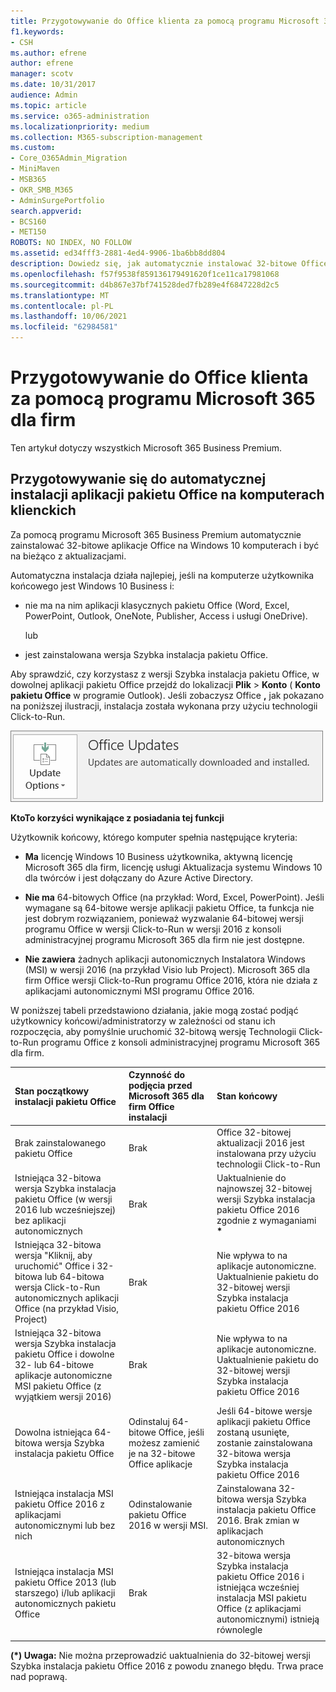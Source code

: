 ```yaml
---
title: Przygotowywanie do Office klienta za pomocą programu Microsoft 365 dla firm
f1.keywords:
- CSH
ms.author: efrene
author: efrene
manager: scotv
ms.date: 10/31/2017
audience: Admin
ms.topic: article
ms.service: o365-administration
ms.localizationpriority: medium
ms.collection: M365-subscription-management
ms.custom:
- Core_O365Admin_Migration
- MiniMaven
- MSB365
- OKR_SMB_M365
- AdminSurgePortfolio
search.appverid:
- BCS160
- MET150
ROBOTS: NO INDEX, NO FOLLOW
ms.assetid: ed34fff3-2881-4ed4-9906-1ba6bb8dd804
description: Dowiedz się, jak automatycznie instalować 32-bitowe Office na Windows 10 komputerach i aktualizować je.
ms.openlocfilehash: f57f9538f859136179491620f1ce11ca17981068
ms.sourcegitcommit: d4b867e37bf741528ded7fb289e4f6847228d2c5
ms.translationtype: MT
ms.contentlocale: pl-PL
ms.lasthandoff: 10/06/2021
ms.locfileid: "62984581"
---
```

# <a name="prepare-for-office-client-deployment-by-microsoft-365-for-business"></a>Przygotowywanie do Office klienta za pomocą programu Microsoft 365 dla firm

Ten artykuł dotyczy wszystkich Microsoft 365 Business Premium.

## <a name="prepare-to-automatically-install-office-apps-to-client-computers"></a>Przygotowywanie się do automatycznej instalacji aplikacji pakietu Office na komputerach klienckich

Za pomocą programu Microsoft 365 Business Premium automatycznie zainstalować 32-bitowe aplikacje Office na Windows 10 komputerach i być na bieżąco z aktualizacjami.
  
Automatyczna instalacja działa najlepiej, jeśli na komputerze użytkownika końcowego jest Windows 10 Business i:
  
- nie ma na nim aplikacji klasycznych pakietu Office (Word, Excel, PowerPoint, Outlook, OneNote, Publisher, Access i usługi OneDrive).
    
    lub
    
- jest zainstalowana wersja Szybka instalacja pakietu Office.
    
Aby sprawdzić, czy korzystasz z wersji Szybka instalacja pakietu Office, w dowolnej aplikacji pakietu Office przejdź do lokalizacji **Plik** \> **Konto** ( **Konto pakietu Office** w programie Outlook). Jeśli zobaczysz Office **,** jak pokazano na poniższej ilustracji, instalacja została wykonana przy użyciu technologii Click-to-Run. 
  
![Zrzut ekranu przedstawiający Office aktualizacji w aplikacja pakietu Office konta.](../../media/e3439380-fa43-4ed6-ae5d-64851c297df5.png)
  
 **KtoTo korzyści wynikające z posiadania tej funkcji**
  
Użytkownik końcowy, którego komputer spełnia następujące kryteria:
  
- **Ma** licencję Windows 10 Business użytkownika, aktywną licencję Microsoft 365 dla firm, licencję usługi Aktualizacja systemu Windows 10 dla twórców i jest dołączany do Azure Active Directory. 
    
- **Nie ma** 64-bitowych Office (na przykład: Word, Excel, PowerPoint). Jeśli wymagane są 64-bitowe wersje aplikacji pakietu Office, ta funkcja nie jest dobrym rozwiązaniem, ponieważ wyzwalanie 64-bitowej wersji programu Office w wersji Click-to-Run w wersji 2016 z konsoli administracyjnej programu Microsoft 365 dla firm nie jest dostępne. 
    
- **Nie zawiera** żadnych aplikacji autonomicznych Instalatora Windows (MSI) w wersji 2016 (na przykład Visio lub Project). Microsoft 365 dla firm Office wersji Click-to-Run programu Office 2016, która nie działa z aplikacjami autonomicznymi MSI programu Office 2016. 
    
W poniższej tabeli przedstawiono działania, jakie mogą zostać podjąć użytkownicy końcowi/administratorzy w zależności od stanu ich rozpoczęcia, aby pomyślnie uruchomić 32-bitową wersję Technologii Click-to-Run programu Office z konsoli administracyjnej programu Microsoft 365 dla firm.<br/>


|Stan początkowy instalacji pakietu Office|Czynność do podjęcia przed Microsoft 365 dla firm Office instalacji|Stan końcowy|
|:-----|:-----|:-----|
|Brak zainstalowanego pakietu Office  <br/> |Brak  <br/> |Office 32-bitowej aktualizacji 2016 jest instalowana przy użyciu technologii Click-to-Run  <br/> |
|Istniejąca 32-bitowa wersja Szybka instalacja pakietu Office (w wersji 2016 lub wcześniejszej) bez aplikacji autonomicznych  <br/> |Brak  <br/> |Uaktualnienie do najnowszej 32-bitowej wersji Szybka instalacja pakietu Office 2016 zgodnie z wymaganiami **\*** <br/> |
|Istniejąca 32-bitowa wersja "Kliknij, aby uruchomić" Office i 32-bitowa lub 64-bitowa wersja Click-to-Run autonomicznych aplikacji Office (na przykład Visio, Project)  <br/> |Brak  <br/> |Nie wpływa to na aplikacje autonomiczne. Uaktualnienie pakietu do 32-bitowej wersji Szybka instalacja pakietu Office 2016  <br/> |
|Istniejąca 32-bitowa wersja Szybka instalacja pakietu Office i dowolne 32- lub 64-bitowe aplikacje autonomiczne MSI pakietu Office (z wyjątkiem wersji 2016)  <br/> |Brak  <br/> |Nie wpływa to na aplikacje autonomiczne. Uaktualnienie pakietu do 32-bitowej wersji Szybka instalacja pakietu Office 2016  <br/> |
|Dowolna istniejąca 64-bitowa wersja Szybka instalacja pakietu Office  <br/> |Odinstaluj 64-bitowe Office, jeśli możesz zamienić je na 32-bitowe Office aplikacje  <br/> |Jeśli 64-bitowe wersje aplikacji pakietu Office zostaną usunięte, zostanie zainstalowana 32-bitowa wersja Szybka instalacja pakietu Office 2016  <br/> |
|Istniejąca instalacja MSI pakietu Office 2016 z aplikacjami autonomicznymi lub bez nich  <br/> |Odinstalowanie pakietu Office 2016 w wersji MSI.  <br/> |Zainstalowana 32-bitowa wersja Szybka instalacja pakietu Office 2016. Brak zmian w aplikacjach autonomicznych  <br/> |
|Istniejąca instalacja MSI pakietu Office 2013 (lub starszego) i/lub aplikacji autonomicznych pakietu Office  <br/> |Brak  <br/> |32-bitowa wersja Szybka instalacja pakietu Office 2016 i istniejąca wcześniej instalacja MSI pakietu Office (z aplikacjami autonomicznymi) istnieją równolegle  <br/> |
||||
   
 **(\*) Uwaga:** Nie można przeprowadzić uaktualnienia do 32-bitowej wersji Szybka instalacja pakietu Office 2016 z powodu znanego błędu. Trwa prace nad poprawą. 
  
